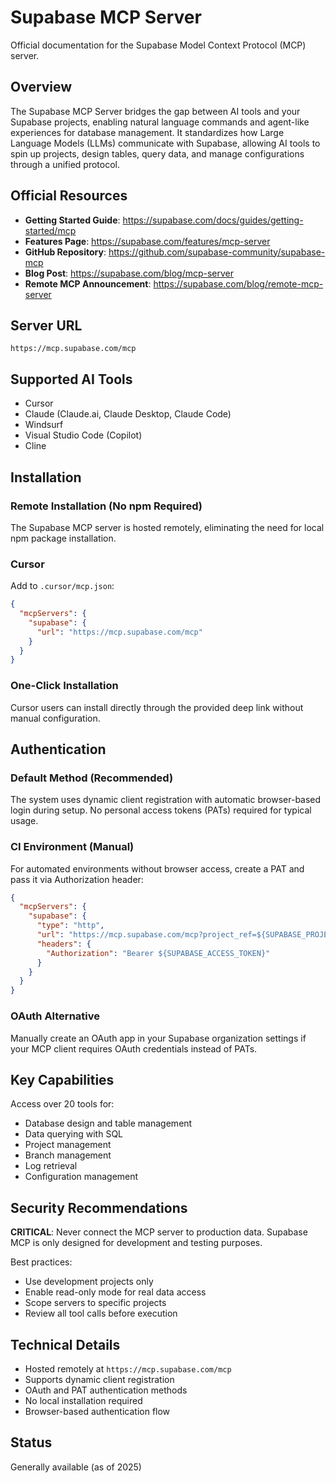 # Supabase MCP Server

Official documentation for the Supabase Model Context Protocol (MCP) server.

## Overview

The Supabase MCP Server bridges the gap between AI tools and your Supabase projects, enabling natural language commands and agent-like experiences for database management. It standardizes how Large Language Models (LLMs) communicate with Supabase, allowing AI tools to spin up projects, design tables, query data, and manage configurations through a unified protocol.

## Official Resources

- **Getting Started Guide**: https://supabase.com/docs/guides/getting-started/mcp
- **Features Page**: https://supabase.com/features/mcp-server
- **GitHub Repository**: https://github.com/supabase-community/supabase-mcp
- **Blog Post**: https://supabase.com/blog/mcp-server
- **Remote MCP Announcement**: https://supabase.com/blog/remote-mcp-server

## Server URL

```
https://mcp.supabase.com/mcp
```

## Supported AI Tools

- Cursor
- Claude (Claude.ai, Claude Desktop, Claude Code)
- Windsurf
- Visual Studio Code (Copilot)
- Cline

## Installation

### Remote Installation (No npm Required)

The Supabase MCP server is hosted remotely, eliminating the need for local npm package installation.

### Cursor

Add to `.cursor/mcp.json`:

```json
{
  "mcpServers": {
    "supabase": {
      "url": "https://mcp.supabase.com/mcp"
    }
  }
}
```

### One-Click Installation

Cursor users can install directly through the provided deep link without manual configuration.

## Authentication

### Default Method (Recommended)

The system uses dynamic client registration with automatic browser-based login during setup. No personal access tokens (PATs) required for typical usage.

### CI Environment (Manual)

For automated environments without browser access, create a PAT and pass it via Authorization header:

```json
{
  "mcpServers": {
    "supabase": {
      "type": "http",
      "url": "https://mcp.supabase.com/mcp?project_ref=${SUPABASE_PROJECT_REF}",
      "headers": {
        "Authorization": "Bearer ${SUPABASE_ACCESS_TOKEN}"
      }
    }
  }
}
```

### OAuth Alternative

Manually create an OAuth app in your Supabase organization settings if your MCP client requires OAuth credentials instead of PATs.

## Key Capabilities

Access over 20 tools for:

- Database design and table management
- Data querying with SQL
- Project management
- Branch management
- Log retrieval
- Configuration management

## Security Recommendations

**CRITICAL**: Never connect the MCP server to production data. Supabase MCP is only designed for development and testing purposes.

Best practices:
- Use development projects only
- Enable read-only mode for real data access
- Scope servers to specific projects
- Review all tool calls before execution

## Technical Details

- Hosted remotely at `https://mcp.supabase.com/mcp`
- Supports dynamic client registration
- OAuth and PAT authentication methods
- No local installation required
- Browser-based authentication flow

## Status

Generally available (as of 2025)
